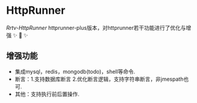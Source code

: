 
# HttpRunner

*Rrtv-HttpRunner* httprunner-plus版本，对httprunner若干功能进行了优化与增强 ✨ 🚀 ✨


## 增强功能

- 集成mysql，redis，mongodb(todo)，shell等命令.
- 断言：1.支持数据库断言 2.优化断言逻辑，支持字符串断言，非jmespath也可. 
- 其他：支持执行前后置操作.


